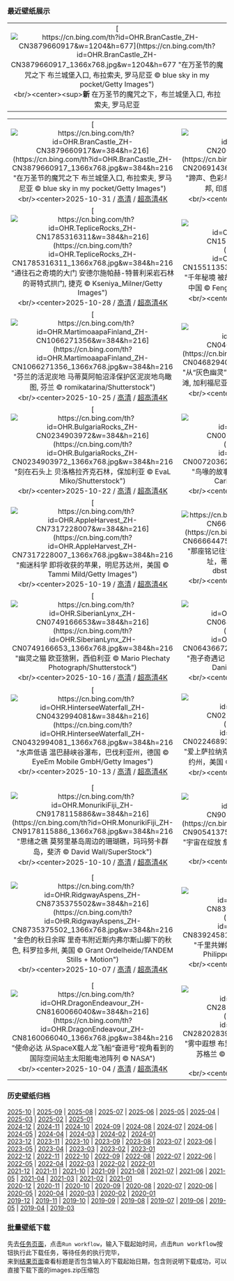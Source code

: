 ### 最近壁纸展示
||
|:---:|
|[![https://cn.bing.com/th?id=OHR.BranCastle_ZH-CN3879660917&w=1204&h=677](https://cn.bing.com/th?id=OHR.BranCastle_ZH-CN3879660917_1366x768.jpg&w=1204&h=677 "在万圣节的魔咒之下&#10;布兰城堡入口, 布拉索夫, 罗马尼亚&#10;© blue sky in my pocket/Getty Images")](https://cn.bing.com/search?q=%e5%b8%83%e5%85%b0%e5%9f%8e%e5%a0%a1&form=hpcapt&mkt=zh-cn&filters=HpDate:"20251030_1600")<br/><center><sup>**新**</sup>&nbsp;在万圣节的魔咒之下，布兰城堡入口, 布拉索夫, 罗马尼亚<center/>|

||||
|:---:|:---:|:---:|
|[![https://cn.bing.com/th?id=OHR.BranCastle_ZH-CN3879660917&w=384&h=216](https://cn.bing.com/th?id=OHR.BranCastle_ZH-CN3879660917_1366x768.jpg&w=384&h=216 "在万圣节的魔咒之下&#10;布兰城堡入口, 布拉索夫, 罗马尼亚&#10;© blue sky in my pocket/Getty Images")](https://cn.bing.com/search?q=%e5%b8%83%e5%85%b0%e5%9f%8e%e5%a0%a1&form=hpcapt&mkt=zh-cn&filters=HpDate:"20251030_1600")<br/><center>2025-10-31 / [高清](https://cn.bing.com/th?id=OHR.BranCastle_ZH-CN3879660917_1920x1200.jpg&w=1920&h=1200) / [超高清4K](https://cn.bing.com/th?id=OHR.BranCastle_ZH-CN3879660917_UHD.jpg&w=3840&h=2160)<center/>|[![https://cn.bing.com/th?id=OHR.PushkarFair_ZH-CN2069143641&w=384&h=216](https://cn.bing.com/th?id=OHR.PushkarFair_ZH-CN2069143641_1366x768.jpg&w=384&h=216 "蹄声、色彩与传承&#10;杰伊瑟尔梅尔的骆驼, 拉贾斯坦邦, 印度&#10;© f9photos/Getty Images")](https://cn.bing.com/search?q=%e9%aa%86%e9%a9%bc&form=hpcapt&mkt=zh-cn&filters=HpDate:"20251029_1600")<br/><center>2025-10-30 / [高清](https://cn.bing.com/th?id=OHR.PushkarFair_ZH-CN2069143641_1920x1200.jpg&w=1920&h=1200) / [超高清4K](https://cn.bing.com/th?id=OHR.PushkarFair_ZH-CN2069143641_UHD.jpg&w=3840&h=2160)<center/>|[![https://cn.bing.com/th?id=OHR.FanalForest_ZH-CN2203572101&w=384&h=216](https://cn.bing.com/th?id=OHR.FanalForest_ZH-CN2203572101_1366x768.jpg&w=384&h=216 "时光扎根&#10;法纳尔森林里的古老月桂树，马德拉群岛，葡萄牙&#10;© Lukas Jonaitis/Shutterstock")](https://cn.bing.com/search?q=%e8%91%a1%e8%90%84%e7%89%99%e9%a9%ac%e5%be%b7%e6%8b%89%e7%be%a4%e5%b2%9b&form=hpcapt&mkt=zh-cn&filters=HpDate:"20251028_1600")<br/><center>2025-10-29 / [高清](https://cn.bing.com/th?id=OHR.FanalForest_ZH-CN2203572101_1920x1200.jpg&w=1920&h=1200) / [超高清4K](https://cn.bing.com/th?id=OHR.FanalForest_ZH-CN2203572101_UHD.jpg&w=3840&h=2160)<center/>|
|[![https://cn.bing.com/th?id=OHR.TepliceRocks_ZH-CN1785316311&w=384&h=216](https://cn.bing.com/th?id=OHR.TepliceRocks_ZH-CN1785316311_1366x768.jpg&w=384&h=216 "通往石之奇境的大门&#10;安德尔施帕赫-特普利采岩石林的哥特式拱门, 捷克&#10;© Kseniya_Milner/Getty Images")](https://cn.bing.com/search?q=%e5%93%a5%e7%89%b9%e5%bc%8f%e6%8b%b1%e9%97%a8&form=hpcapt&mkt=zh-cn&filters=HpDate:"20251027_1600")<br/><center>2025-10-28 / [高清](https://cn.bing.com/th?id=OHR.TepliceRocks_ZH-CN1785316311_1920x1200.jpg&w=1920&h=1200) / [超高清4K](https://cn.bing.com/th?id=OHR.TepliceRocks_ZH-CN1785316311_UHD.jpg&w=3840&h=2160)<center/>|[![https://cn.bing.com/th?id=OHR.AutumnColorY25_ZH-CN1551135398&w=384&h=216](https://cn.bing.com/th?id=OHR.AutumnColorY25_ZH-CN1551135398_1366x768.jpg&w=384&h=216 "千年秘境&#10;被胡杨树围绕着的湖, 金塔县, 酒泉, 甘肃, 中国&#10;© Feng Wei Photography/Getty images")](https://cn.bing.com/search?q=%e8%83%a1%e6%9d%a8%e6%a0%91&form=hpcapt&mkt=zh-cn&filters=HpDate:"20251026_1600")<br/><center>2025-10-27 / [高清](https://cn.bing.com/th?id=OHR.AutumnColorY25_ZH-CN1551135398_1920x1200.jpg&w=1920&h=1200) / [超高清4K](https://cn.bing.com/th?id=OHR.AutumnColorY25_ZH-CN1551135398_UHD.jpg&w=3840&h=2160)<center/>|[![https://cn.bing.com/th?id=OHR.PumpkinFarm_ZH-CN1232784365&w=384&h=216](https://cn.bing.com/th?id=OHR.PumpkinFarm_ZH-CN1232784365_1366x768.jpg&w=384&h=216 "南瓜日，今日登场！&#10;北卡罗来纳州的南瓜农场, 美国&#10;© Matthew H Irvin/Getty Images")](https://cn.bing.com/search?q=%e5%8d%97%e7%93%9c&form=hpcapt&mkt=zh-cn&filters=HpDate:"20251025_1600")<br/><center>2025-10-26 / [高清](https://cn.bing.com/th?id=OHR.PumpkinFarm_ZH-CN1232784365_1920x1200.jpg&w=1920&h=1200) / [超高清4K](https://cn.bing.com/th?id=OHR.PumpkinFarm_ZH-CN1232784365_UHD.jpg&w=3840&h=2160)<center/>|
|[![https://cn.bing.com/th?id=OHR.MartimoaapaFinland_ZH-CN1066271356&w=384&h=216](https://cn.bing.com/th?id=OHR.MartimoaapaFinland_ZH-CN1066271356_1366x768.jpg&w=384&h=216 "芬兰的活泥炭地&#10;马蒂莫阿帕沼泽保护区泥炭地鸟瞰图, 芬兰&#10;© romikatarina/Shutterstock")](https://cn.bing.com/search?q=%e6%b2%bc%e6%b3%bd%e7%94%9f%e6%80%81%e7%b3%bb%e7%bb%9f&form=hpcapt&mkt=zh-cn&filters=HpDate:"20251024_1600")<br/><center>2025-10-25 / [高清](https://cn.bing.com/th?id=OHR.MartimoaapaFinland_ZH-CN1066271356_1920x1200.jpg&w=1920&h=1200) / [超高清4K](https://cn.bing.com/th?id=OHR.MartimoaapaFinland_ZH-CN1066271356_UHD.jpg&w=3840&h=2160)<center/>|[![https://cn.bing.com/th?id=OHR.QueenMary_ZH-CN0468294074&w=384&h=216](https://cn.bing.com/th?id=OHR.QueenMary_ZH-CN0468294074_1366x768.jpg&w=384&h=216 "从“灰色幽灵”到幽灵传说&#10;玛丽皇后号邮轮的夜景, 长滩, 加利福尼亚州, 美国&#10;© Kit Leong/Shutterstock")](https://cn.bing.com/search?q=%e7%8e%9b%e4%b8%bd%e7%9a%87%e5%90%8e%e5%8f%b7&form=hpcapt&mkt=zh-cn&filters=HpDate:"20251023_1600")<br/><center>2025-10-24 / [高清](https://cn.bing.com/th?id=OHR.QueenMary_ZH-CN0468294074_1920x1200.jpg&w=1920&h=1200) / [超高清4K](https://cn.bing.com/th?id=OHR.QueenMary_ZH-CN0468294074_UHD.jpg&w=3840&h=2160)<center/>|[![https://cn.bing.com/th?id=OHR.SnowLeopard_ZH-CN6644701381&w=384&h=216](https://cn.bing.com/th?id=OHR.SnowLeopard_ZH-CN6644701381_1366x768.jpg&w=384&h=216 "雪中深情&#10;雪豹和她的幼崽, 斯皮提谷, 寒冷沙漠生物圈保护区, 印度&#10;© Oriol Alamany/naturepl.com")](https://cn.bing.com/search?q=%e5%9b%bd%e9%99%85%e9%9b%aa%e8%b1%b9%e6%97%a5&form=hpcapt&mkt=zh-cn&filters=HpDate:"20251022_1600")<br/><center>2025-10-23 / [高清](https://cn.bing.com/th?id=OHR.SnowLeopard_ZH-CN6644701381_1920x1200.jpg&w=1920&h=1200) / [超高清4K](https://cn.bing.com/th?id=OHR.SnowLeopard_ZH-CN6644701381_UHD.jpg&w=3840&h=2160)<center/>|
|[![https://cn.bing.com/th?id=OHR.BulgariaRocks_ZH-CN0234903972&w=384&h=216](https://cn.bing.com/th?id=OHR.BulgariaRocks_ZH-CN0234903972_1366x768.jpg&w=384&h=216 "刻在石头上&#10;贝洛格拉齐克石林，保加利亚&#10;© EvaL Miko/Shutterstock")](https://cn.bing.com/search?q=%e8%b4%9d%e6%b4%9b%e6%a0%bc%e6%8b%89%e9%bd%90%e5%85%8b%e7%9f%b3%e6%9e%97&form=hpcapt&mkt=zh-cn&filters=HpDate:"20251021_1600")<br/><center>2025-10-22 / [高清](https://cn.bing.com/th?id=OHR.BulgariaRocks_ZH-CN0234903972_1920x1200.jpg&w=1920&h=1200) / [超高清4K](https://cn.bing.com/th?id=OHR.BulgariaRocks_ZH-CN0234903972_UHD.jpg&w=3840&h=2160)<center/>|[![https://cn.bing.com/th?id=OHR.ToucanForest_ZH-CN0072036253&w=384&h=216](https://cn.bing.com/th?id=OHR.ToucanForest_ZH-CN0072036253_1366x768.jpg&w=384&h=216 "鸟喙的故事&#10;哥斯达黎加的厚嘴巨嘴鸟&#10;© Juan Carlos Vindas/Getty Images")](https://cn.bing.com/search?q=%e5%8e%9a%e5%98%b4%e5%b7%a8%e5%98%b4%e9%b8%9f&form=hpcapt&mkt=zh-cn&filters=HpDate:"20251020_1600")<br/><center>2025-10-21 / [高清](https://cn.bing.com/th?id=OHR.ToucanForest_ZH-CN0072036253_1920x1200.jpg&w=1920&h=1200) / [超高清4K](https://cn.bing.com/th?id=OHR.ToucanForest_ZH-CN0072036253_UHD.jpg&w=3840&h=2160)<center/>|[![https://cn.bing.com/th?id=OHR.HoffmansSloth_ZH-CN7563408641&w=384&h=216](https://cn.bing.com/th?id=OHR.HoffmansSloth_ZH-CN7563408641_1366x768.jpg&w=384&h=216 "慢节奏的生活&#10;霍氏树懒，厄瓜多尔&#10;© Murray Cooper/Minden Pictures")](https://cn.bing.com/search?q=%e5%9b%bd%e9%99%85%e6%a0%91%e6%87%92%e6%97%a5&form=hpcapt&mkt=zh-cn&filters=HpDate:"20251019_1600")<br/><center>2025-10-20 / [高清](https://cn.bing.com/th?id=OHR.HoffmansSloth_ZH-CN7563408641_1920x1200.jpg&w=1920&h=1200) / [超高清4K](https://cn.bing.com/th?id=OHR.HoffmansSloth_ZH-CN7563408641_UHD.jpg&w=3840&h=2160)<center/>|
|[![https://cn.bing.com/th?id=OHR.AppleHarvest_ZH-CN7317228007&w=384&h=216](https://cn.bing.com/th?id=OHR.AppleHarvest_ZH-CN7317228007_1366x768.jpg&w=384&h=216 "痴迷科学&#10;即将收获的苹果，明尼苏达州，美国&#10;© Tammi Mild/Getty Images")](https://cn.bing.com/search?q=%e6%94%b6%e8%8e%b7%e8%8b%b9%e6%9e%9c%e7%9a%84%e5%ad%a3%e8%8a%82&form=hpcapt&mkt=zh-cn&filters=HpDate:"20251018_1600")<br/><center>2025-10-19 / [高清](https://cn.bing.com/th?id=OHR.AppleHarvest_ZH-CN7317228007_1920x1200.jpg&w=1920&h=1200) / [超高清4K](https://cn.bing.com/th?id=OHR.AppleHarvest_ZH-CN7317228007_UHD.jpg&w=3840&h=2160)<center/>|[![https://cn.bing.com/th?id=OHR.SilburyHill_ZH-CN6666447580&w=384&h=216](https://cn.bing.com/th?id=OHR.SilburyHill_ZH-CN6666447580_1366x768.jpg&w=384&h=216 "那座铭记往昔的山丘&#10;西尔布利山的新石器时代遗址，蒂尔斯黑德，威尔特郡，英国&#10;© dbstockphotoa/Getty Images")](https://cn.bing.com/search?q=%e5%9b%bd%e9%99%85%e8%80%83%e5%8f%a4%e6%97%a5&form=hpcapt&mkt=zh-cn&filters=HpDate:"20251017_1600")<br/><center>2025-10-18 / [高清](https://cn.bing.com/th?id=OHR.SilburyHill_ZH-CN6666447580_1920x1200.jpg&w=1920&h=1200) / [超高清4K](https://cn.bing.com/th?id=OHR.SilburyHill_ZH-CN6666447580_UHD.jpg&w=3840&h=2160)<center/>|[![https://cn.bing.com/th?id=OHR.RockRiverFalls_ZH-CN6532185546&w=384&h=216](https://cn.bing.com/th?id=OHR.RockRiverFalls_ZH-CN6532185546_1366x768.jpg&w=384&h=216 "爱上密歇根&#10;罗克河瀑布，上半岛，密歇根州，美国&#10;© Matt Anderson Photography/Getty Images")](https://cn.bing.com/search?q=%e5%af%86%e6%ad%87%e6%a0%b9%e5%b7%9e%e7%bd%97%e5%85%8b%e6%b2%b3%e8%8d%92%e9%87%8e&form=hpcapt&mkt=zh-cn&filters=HpDate:"20251016_1600")<br/><center>2025-10-17 / [高清](https://cn.bing.com/th?id=OHR.RockRiverFalls_ZH-CN6532185546_1920x1200.jpg&w=1920&h=1200) / [超高清4K](https://cn.bing.com/th?id=OHR.RockRiverFalls_ZH-CN6532185546_UHD.jpg&w=3840&h=2160)<center/>|
|[![https://cn.bing.com/th?id=OHR.SiberianLynx_ZH-CN0749166653&w=384&h=216](https://cn.bing.com/th?id=OHR.SiberianLynx_ZH-CN0749166653_1366x768.jpg&w=384&h=216 "幽灵之猫&#10;欧亚猞猁，西伯利亚&#10;© Mario Plechaty Photograph/Shutterstock")](https://cn.bing.com/search?q=%e6%ac%a7%e4%ba%9a%e7%8c%9e%e7%8c%81&form=hpcapt&mkt=zh-cn&filters=HpDate:"20251015_1600")<br/><center>2025-10-16 / [高清](https://cn.bing.com/th?id=OHR.SiberianLynx_ZH-CN0749166653_1920x1200.jpg&w=1920&h=1200) / [超高清4K](https://cn.bing.com/th?id=OHR.SiberianLynx_ZH-CN0749166653_UHD.jpg&w=3840&h=2160)<center/>|[![https://cn.bing.com/th?id=OHR.AmethystLaccaria_ZH-CN0643667280&w=384&h=216](https://cn.bing.com/th?id=OHR.AmethystLaccaria_ZH-CN0643667280_1366x768.jpg&w=384&h=216 "孢子奇遇记&#10;紫蜡蘑，西贝克，华盛顿州，美国&#10;© Danita Delimont/Shutterstock")](https://cn.bing.com/search?q=%e7%b4%ab%e8%9c%a1%e8%98%91&form=hpcapt&mkt=zh-cn&filters=HpDate:"20251014_1600")<br/><center>2025-10-15 / [高清](https://cn.bing.com/th?id=OHR.AmethystLaccaria_ZH-CN0643667280_1920x1200.jpg&w=1920&h=1200) / [超高清4K](https://cn.bing.com/th?id=OHR.AmethystLaccaria_ZH-CN0643667280_UHD.jpg&w=3840&h=2160)<center/>|[![https://cn.bing.com/th?id=OHR.OiaSantorini_ZH-CN0531650189&w=384&h=216](https://cn.bing.com/th?id=OHR.OiaSantorini_ZH-CN0531650189_1366x768.jpg&w=384&h=216 "蓝与白的梦境&#10;伊亚镇，圣托里尼岛，希腊&#10;© f9photos/Getty Images")](https://cn.bing.com/search?q=%e5%b8%8c%e8%85%8a%e4%bc%8a%e4%ba%9a%e9%95%87&form=hpcapt&mkt=zh-cn&filters=HpDate:"20251013_1600")<br/><center>2025-10-14 / [高清](https://cn.bing.com/th?id=OHR.OiaSantorini_ZH-CN0531650189_1920x1200.jpg&w=1920&h=1200) / [超高清4K](https://cn.bing.com/th?id=OHR.OiaSantorini_ZH-CN0531650189_UHD.jpg&w=3840&h=2160)<center/>|
|[![https://cn.bing.com/th?id=OHR.HinterseeWaterfall_ZH-CN0432994081&w=384&h=216](https://cn.bing.com/th?id=OHR.HinterseeWaterfall_ZH-CN0432994081_1366x768.jpg&w=384&h=216 "水声低语&#10;温巴赫峡谷瀑布，巴伐利亚州，德国&#10;© EyeEm Mobile GmbH/Getty Images")](https://cn.bing.com/search?q=%e6%b8%a9%e5%b7%b4%e8%b5%ab%e5%b3%a1%e8%b0%b7&form=hpcapt&mkt=zh-cn&filters=HpDate:"20251012_1600")<br/><center>2025-10-13 / [高清](https://cn.bing.com/th?id=OHR.HinterseeWaterfall_ZH-CN0432994081_1920x1200.jpg&w=1920&h=1200) / [超高清4K](https://cn.bing.com/th?id=OHR.HinterseeWaterfall_ZH-CN0432994081_UHD.jpg&w=3840&h=2160)<center/>|[![https://cn.bing.com/th?id=OHR.SaranacLake_ZH-CN0224689397&w=384&h=216](https://cn.bing.com/th?id=OHR.SaranacLake_ZH-CN0224689397_1366x768.jpg&w=384&h=216 "爱上萨拉纳克&#10;萨拉纳克湖村，阿迪朗达克山脉，纽约州，美国&#10;© DenisTangneyJr/Getty Images")](https://cn.bing.com/search?q=%e8%90%a8%e6%8b%89%e7%ba%b3%e5%85%8b%e6%b9%96%e6%9d%91&form=hpcapt&mkt=zh-cn&filters=HpDate:"20251011_1600")<br/><center>2025-10-12 / [高清](https://cn.bing.com/th?id=OHR.SaranacLake_ZH-CN0224689397_1920x1200.jpg&w=1920&h=1200) / [超高清4K](https://cn.bing.com/th?id=OHR.SaranacLake_ZH-CN0224689397_UHD.jpg&w=3840&h=2160)<center/>|[![https://cn.bing.com/th?id=OHR.WoodDuckHen_ZH-CN9558916773&w=384&h=216](https://cn.bing.com/th?id=OHR.WoodDuckHen_ZH-CN9558916773_1366x768.jpg&w=384&h=216 "下一站：墨西哥！&#10;林鸳鸯，美国&#10;© ps50ace/iStock/Getty Images")](https://cn.bing.com/search?q=%e4%b8%96%e7%95%8c%e5%80%99%e9%b8%9f%e6%97%a5&form=hpcapt&mkt=zh-cn&filters=HpDate:"20251010_1600")<br/><center>2025-10-11 / [高清](https://cn.bing.com/th?id=OHR.WoodDuckHen_ZH-CN9558916773_1920x1200.jpg&w=1920&h=1200) / [超高清4K](https://cn.bing.com/th?id=OHR.WoodDuckHen_ZH-CN9558916773_UHD.jpg&w=3840&h=2160)<center/>|
|[![https://cn.bing.com/th?id=OHR.MonurikiFiji_ZH-CN9178115886&w=384&h=216](https://cn.bing.com/th?id=OHR.MonurikiFiji_ZH-CN9178115886_1366x768.jpg&w=384&h=216 "思绪之礁&#10;莫努里基岛周边的珊瑚礁，玛玛努卡群岛，斐济&#10;© David Wall/SuperStock")](https://cn.bing.com/search?q=%e7%8e%9b%e7%8e%9b%e5%8a%aa%e5%8d%a1%e7%be%a4%e5%b2%9b&form=hpcapt&mkt=zh-cn&filters=HpDate:"20251009_1600")<br/><center>2025-10-10 / [高清](https://cn.bing.com/th?id=OHR.MonurikiFiji_ZH-CN9178115886_1920x1200.jpg&w=1920&h=1200) / [超高清4K](https://cn.bing.com/th?id=OHR.MonurikiFiji_ZH-CN9178115886_UHD.jpg&w=3840&h=2160)<center/>|[![https://cn.bing.com/th?id=OHR.WebbPillars_ZH-CN9054137596&w=384&h=216](https://cn.bing.com/th?id=OHR.WebbPillars_ZH-CN9054137596_1366x768.jpg&w=384&h=216 "宇宙在绽放&#10;‌詹姆斯·韦伯太空望远镜观测的创生之柱&#10;© NASA")](https://cn.bing.com/search?q=%e5%88%9b%e7%94%9f%e4%b9%8b%e6%9f%b1&form=hpcapt&mkt=zh-cn&filters=HpDate:"20251008_1600")<br/><center>2025-10-09 / [高清](https://cn.bing.com/th?id=OHR.WebbPillars_ZH-CN9054137596_1920x1200.jpg&w=1920&h=1200) / [超高清4K](https://cn.bing.com/th?id=OHR.WebbPillars_ZH-CN9054137596_UHD.jpg&w=3840&h=2160)<center/>|[![https://cn.bing.com/th?id=OHR.OctopusCyanea_ZH-CN8948609460&w=384&h=216](https://cn.bing.com/th?id=OHR.OctopusCyanea_ZH-CN8948609460_1366x768.jpg&w=384&h=216 "动态伪装&#10;白日章鱼, 毛伊岛, 夏威夷, 美国&#10;© Dave Fleetham/plainpicture")](https://cn.bing.com/search?q=%e4%b8%96%e7%95%8c%e7%ab%a0%e9%b1%bc%e6%97%a5&form=hpcapt&mkt=zh-cn&filters=HpDate:"20251007_1600")<br/><center>2025-10-08 / [高清](https://cn.bing.com/th?id=OHR.OctopusCyanea_ZH-CN8948609460_1920x1200.jpg&w=1920&h=1200) / [超高清4K](https://cn.bing.com/th?id=OHR.OctopusCyanea_ZH-CN8948609460_UHD.jpg&w=3840&h=2160)<center/>|
|[![https://cn.bing.com/th?id=OHR.RidgwayAspens_ZH-CN8735375502&w=384&h=216](https://cn.bing.com/th?id=OHR.RidgwayAspens_ZH-CN8735375502_1366x768.jpg&w=384&h=216 "金色的秋日余晖&#10;里奇韦附近斯内弗尔斯山脚下的秋色, 科罗拉多州, 美国&#10;© Grant Ordelheide/TANDEM Stills + Motion")](https://cn.bing.com/search?q=%e7%a7%91%e7%bd%97%e6%8b%89%e5%a4%9a%e5%b7%9e&form=hpcapt&mkt=zh-cn&filters=HpDate:"20251006_1600")<br/><center>2025-10-07 / [高清](https://cn.bing.com/th?id=OHR.RidgwayAspens_ZH-CN8735375502_1920x1200.jpg&w=1920&h=1200) / [超高清4K](https://cn.bing.com/th?id=OHR.RidgwayAspens_ZH-CN8735375502_UHD.jpg&w=3840&h=2160)<center/>|[![https://cn.bing.com/th?id=OHR.AnshunBridge_ZH-CN8392458102&w=384&h=216](https://cn.bing.com/th?id=OHR.AnshunBridge_ZH-CN8392458102_1366x768.jpg&w=384&h=216 "千里共婵娟&#10;安顺桥中秋灯展，成都，中国&#10;© Philippe LEJEANVRE/Getty Images")](https://cn.bing.com/search?q=%e4%b8%ad%e7%a7%8b%e8%8a%82&form=hpcapt&mkt=zh-cn&filters=HpDate:"20251005_1600")<br/><center>2025-10-06 / [高清](https://cn.bing.com/th?id=OHR.AnshunBridge_ZH-CN8392458102_1920x1200.jpg&w=1920&h=1200) / [超高清4K](https://cn.bing.com/th?id=OHR.AnshunBridge_ZH-CN8392458102_UHD.jpg&w=3840&h=2160)<center/>|[![https://cn.bing.com/th?id=OHR.TeacherOwl_ZH-CN8289875605&w=384&h=216](https://cn.bing.com/th?id=OHR.TeacherOwl_ZH-CN8289875605_1366x768.jpg&w=384&h=216 "庆祝智慧！&#10;中欧森林里的鬼鸮&#10;© Ondrej Prosicky/Alamy")](https://cn.bing.com/search?q=%e4%b8%96%e7%95%8c%e6%95%99%e5%b8%88%e6%97%a5&form=hpcapt&mkt=zh-cn&filters=HpDate:"20251004_1600")<br/><center>2025-10-05 / [高清](https://cn.bing.com/th?id=OHR.TeacherOwl_ZH-CN8289875605_1920x1200.jpg&w=1920&h=1200) / [超高清4K](https://cn.bing.com/th?id=OHR.TeacherOwl_ZH-CN8289875605_UHD.jpg&w=3840&h=2160)<center/>|
|[![https://cn.bing.com/th?id=OHR.DragonEndeavour_ZH-CN8160066040&w=384&h=216](https://cn.bing.com/th?id=OHR.DragonEndeavour_ZH-CN8160066040_1366x768.jpg&w=384&h=216 "使命必达&#10;从SpaceX载人龙飞船“奋进号”视角看到的国际空间站主太阳能电池阵列&#10;© NASA")](https://cn.bing.com/search?q=%e4%b8%96%e7%95%8c%e7%a9%ba%e9%97%b4%e5%91%a8&form=hpcapt&mkt=zh-cn&filters=HpDate:"20251003_1600")<br/><center>2025-10-04 / [高清](https://cn.bing.com/th?id=OHR.DragonEndeavour_ZH-CN8160066040_1920x1200.jpg&w=1920&h=1200) / [超高清4K](https://cn.bing.com/th?id=OHR.DragonEndeavour_ZH-CN8160066040_UHD.jpg&w=3840&h=2160)<center/>|[![https://cn.bing.com/th?id=OHR.SkyeHeather_ZH-CN2820283990&w=384&h=216](https://cn.bing.com/th?id=OHR.SkyeHeather_ZH-CN2820283990_1366x768.jpg&w=384&h=216 "雾中遐想&#10;布里特尔峡谷里生长的帚石楠花, 斯凯岛, 苏格兰&#10;© Adam Mowery/TANDEM Stills + Motion")](https://cn.bing.com/search?q=%e6%96%af%e5%87%af%e5%b2%9b&form=hpcapt&mkt=zh-cn&filters=HpDate:"20251002_1600")<br/><center>2025-10-03 / [高清](https://cn.bing.com/th?id=OHR.SkyeHeather_ZH-CN2820283990_1920x1200.jpg&w=1920&h=1200) / [超高清4K](https://cn.bing.com/th?id=OHR.SkyeHeather_ZH-CN2820283990_UHD.jpg&w=3840&h=2160)<center/>|[![https://cn.bing.com/th?id=OHR.OxbowBend_ZH-CN7211791969&w=384&h=216](https://cn.bing.com/th?id=OHR.OxbowBend_ZH-CN7211791969_1366x768.jpg&w=384&h=216 "法定自然区&#10;蛇河上的牛轭湖, 大提顿国家公园, 怀俄明州, 美国&#10;© DanitaDelimont.com/AWL Images/SuperStock")](https://cn.bing.com/search?q=%e5%9b%bd%e5%ae%b6%e9%a3%8e%e6%99%af%e4%b8%8e%e8%87%aa%e7%84%b6%e6%b2%b3%e6%b5%81%e4%bd%93%e7%b3%bb&form=hpcapt&mkt=zh-cn&filters=HpDate:"20251001_1600")<br/><center>2025-10-02 / [高清](https://cn.bing.com/th?id=OHR.OxbowBend_ZH-CN7211791969_1920x1200.jpg&w=1920&h=1200) / [超高清4K](https://cn.bing.com/th?id=OHR.OxbowBend_ZH-CN7211791969_UHD.jpg&w=3840&h=2160)<center/>|


### 历史壁纸归档
[2025-10](views/2025/2025-10.md) | [2025-09](views/2025/2025-09.md) | [2025-08](views/2025/2025-08.md) | [2025-07](views/2025/2025-07.md) | [2025-06](views/2025/2025-06.md) | [2025-05](views/2025/2025-05.md) | [2025-04](views/2025/2025-04.md) | [2025-03](views/2025/2025-03.md) | [2025-02](views/2025/2025-02.md) | [2025-01](views/2025/2025-01.md)  
[2024-12](views/2024/2024-12.md) | [2024-11](views/2024/2024-11.md) | [2024-10](views/2024/2024-10.md) | [2024-09](views/2024/2024-09.md) | [2024-08](views/2024/2024-08.md) | [2024-07](views/2024/2024-07.md) | [2024-06](views/2024/2024-06.md) | [2024-05](views/2024/2024-05.md) | [2024-04](views/2024/2024-04.md) | [2024-03](views/2024/2024-03.md) | [2024-02](views/2024/2024-02.md) | [2024-01](views/2024/2024-01.md)  
[2023-12](views/2023/2023-12.md) | [2023-11](views/2023/2023-11.md) | [2023-10](views/2023/2023-10.md) | [2023-09](views/2023/2023-09.md) | [2023-08](views/2023/2023-08.md) | [2023-07](views/2023/2023-07.md) | [2023-06](views/2023/2023-06.md) | [2023-05](views/2023/2023-05.md) | [2023-04](views/2023/2023-04.md) | [2023-03](views/2023/2023-03.md) | [2023-02](views/2023/2023-02.md) | [2023-01](views/2023/2023-01.md)  
[2022-12](views/2022/2022-12.md) | [2022-11](views/2022/2022-11.md) | [2022-10](views/2022/2022-10.md) | [2022-09](views/2022/2022-09.md) | [2022-08](views/2022/2022-08.md) | [2022-07](views/2022/2022-07.md) | [2022-06](views/2022/2022-06.md) | [2022-05](views/2022/2022-05.md) | [2022-04](views/2022/2022-04.md) | [2022-03](views/2022/2022-03.md) | [2022-02](views/2022/2022-02.md) | [2022-01](views/2022/2022-01.md)  
[2021-12](views/2021/2021-12.md) | [2021-11](views/2021/2021-11.md) | [2021-10](views/2021/2021-10.md) | [2021-09](views/2021/2021-09.md) | [2021-08](views/2021/2021-08.md) | [2021-07](views/2021/2021-07.md) | [2021-06](views/2021/2021-06.md) | [2021-05](views/2021/2021-05.md) | [2021-04](views/2021/2021-04.md) | [2021-03](views/2021/2021-03.md) | [2021-02](views/2021/2021-02.md) | [2021-01](views/2021/2021-01.md)  
[2020-12](views/2020/2020-12.md) | [2020-11](views/2020/2020-11.md) | [2020-10](views/2020/2020-10.md) | [2020-09](views/2020/2020-09.md) | [2020-08](views/2020/2020-08.md) | [2020-07](views/2020/2020-07.md) | [2020-06](views/2020/2020-06.md) | [2020-05](views/2020/2020-05.md) | [2020-04](views/2020/2020-04.md) | [2020-03](views/2020/2020-03.md) | [2020-02](views/2020/2020-02.md) | [2020-01](views/2020/2020-01.md)  
[2019-12](views/2019/2019-12.md) | [2019-11](views/2019/2019-11.md) | [2019-10](views/2019/2019-10.md) | [2019-09](views/2019/2019-09.md) | [2019-08](views/2019/2019-08.md) | [2019-07](views/2019/2019-07.md) | [2019-06](views/2019/2019-06.md) | [2019-05](views/2019/2019-05.md) | [2019-04](views/2019/2019-04.md) | [2019-03](views/2019/2019-03.md)


### 批量壁纸下载
先去[任务页面](https://github.com/wefashe/image-save/actions/workflows/mydown.yml)，点击`Run workflow`，输入下载起始时间，点击<kbd>Run workflow</kbd>按钮执行此下载任务，等待任务的执行完毕，  
来到[结果页面](https://github.com/wefashe/image-save/releases/tag/down_zip_tag)查看标题是否包含输入的下载起始日期，包含则说明下载成功，可以直接下载下面的images.zip压缩包  
